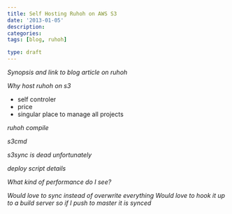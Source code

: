 ```yaml
---
title: Self Hosting Ruhoh on AWS S3
date: '2013-01-05'
description:
categories:
tags: [blog, ruhoh]

type: draft
---
```


_Synopsis and link to blog article on ruhoh_

_Why host ruhoh on s3_
  - self controler
  - price
  - singular place to manage all projects

_ruhoh compile_

_s3cmd_

_s3sync is dead unfortunately_

_deploy script details_

_What kind of performance do I see?_

_Would love to sync instead of overwrite everything_
_Would love to hook it up to a build server so if I push to master it is synced_
